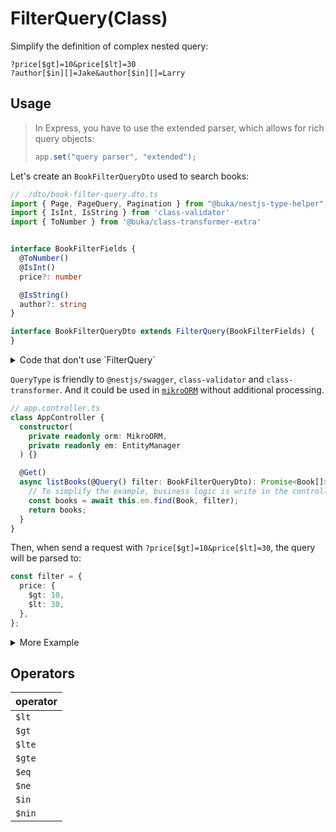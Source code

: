 # FilterQuery(Class)

Simplify the definition of complex nested query:

```
?price[$gt]=10&price[$lt]=30
?author[$in][]=Jake&author[$in][]=Larry
```

## Usage

> In Express, you have to use the extended parser, which allows for rich query objects:
>
> ```typescript
> app.set("query parser", "extended");
> ```

Let's create an `BookFilterQueryDto` used to search books:

```typescript
// ./dto/book-filter-query.dto.ts
import { Page, PageQuery, Pagination } from "@buka/nestjs-type-helper";
import { IsInt, IsString } from 'class-validator'
import { ToNumber } from '@buka/class-transformer-extra'


interface BookFilterFields {
  @ToNumber()
  @IsInt()
  price?: number

  @IsString()
  author?: string
}

interface BookFilterQueryDto extends FilterQuery(BookFilterFields) {
}
```

<details>
  <summary>Code that don't use `FilterQuery`</summary>

```typescript
interface BookFilterPriceField {
  @IsOptional()
  @ToNumber()
  @IsInt()
  $gt?: number

  @IsOptional()
  @ToNumber()
  @IsInt()
  $eq?: number

  // $in/$lt/$gte...
}

interface BookFilterAuthorField {
  @IsOptional()
  @IsString()
  $gt?: string

  @IsOptional()
  @IsString()
  $eq?: string

  // $in/$lt/$gte...
}

interface BookFilterQueryDto {
  @ValidateNested()
  @Type(() => BookFilterPriceField)
  price?: BookFilterPriceField

  @ValidateNested()
  @Type(() => BookFilterAuthorField)
  author?: BookFilterAuthorField
}
```

</details>

`QueryType` is friendly to `@nestjs/swagger`, `class-validator` and `class-transformer`.
And it could be used in [`mikroORM`](https://mikro-orm.io/) without additional processing.

```typescript
// app.controller.ts
class AppController {
  constructor(
    private readonly orm: MikroORM,
    private readonly em: EntityManager
  ) {}

  @Get()
  async listBooks(@Query() filter: BookFilterQueryDto): Promise<Book[]> {
    // To simplify the example, business logic is write in the controller
    const books = await this.em.find(Book, filter);
    return books;
  }
}
```

Then, when send a request with `?price[$gt]=10&price[$lt]=30`, the query will be parsed to:

```typescript
const filter = {
  price: {
    $gt: 10,
    $lt: 30,
  },
};
```

<details>
  <summary>More Example</summary>

`?author[$in][]=Jake&author[$in][]=Larry`:

```typescript
const filter = {
  author: {
    $in: ["Jake", "Larry"],
  },
};
```

</details>

## Operators

| operator |
| :------- |
| `$lt`    |
| `$gt`    |
| `$lte`   |
| `$gte`   |
| `$eq`    |
| `$ne`    |
| `$in`    |
| `$nin`   |
